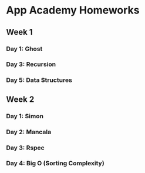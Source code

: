 # App Academy Homeworks

## Week 1
### Day 1: Ghost
### Day 3: Recursion
### Day 5: Data Structures

## Week 2
### Day 1: Simon
### Day 2: Mancala
### Day 3: Rspec
### Day 4: Big O (Sorting Complexity)
